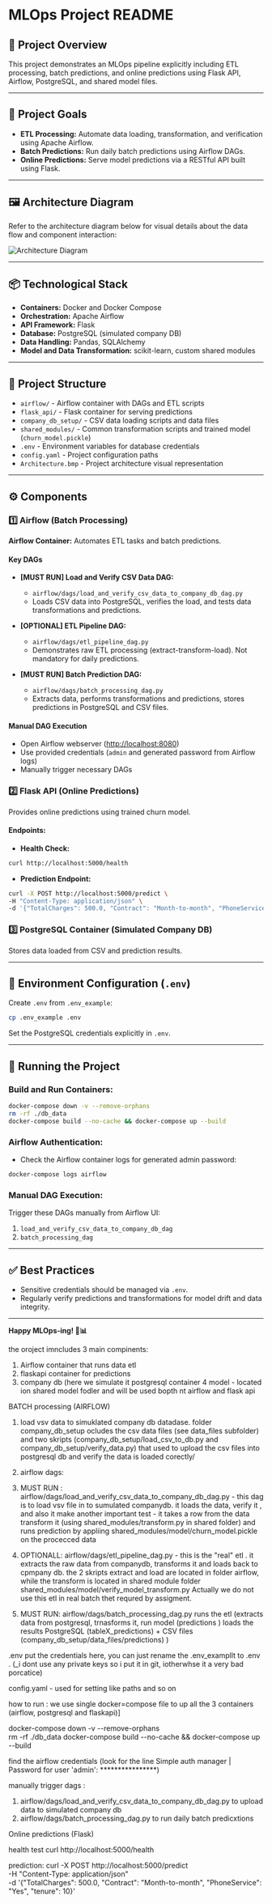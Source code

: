 
# MLOps Project README



## 🚀 Project Overview

This project demonstrates an MLOps pipeline explicitly including ETL processing, batch predictions, and online predictions using Flask API, Airflow, PostgreSQL, and shared model files.

---

## 🎯 Project Goals

* **ETL Processing:** Automate data loading, transformation, and verification using Apache Airflow.
* **Batch Predictions:** Run daily batch predictions using Airflow DAGs.
* **Online Predictions:** Serve model predictions via a RESTful API built using Flask.

---

## 🖼️ Architecture Diagram

Refer to the architecture diagram below for visual details about the data flow and component interaction:

![Architecture Diagram](./Architecture.bmp)

---

## 📦 Technological Stack

* **Containers:** Docker and Docker Compose
* **Orchestration:** Apache Airflow
* **API Framework:** Flask
* **Database:** PostgreSQL (simulated company DB)
* **Data Handling:** Pandas, SQLAlchemy
* **Model and Data Transformation:** scikit-learn, custom shared modules

---

## 📁 Project Structure

* `airflow/` - Airflow container with DAGs and ETL scripts
* `flask_api/` - Flask container for serving predictions
* `company_db_setup/` - CSV data loading scripts and data files
* `shared_modules/` - Common transformation scripts and trained model (`churn_model.pickle`)
* `.env` - Environment variables for database credentials
* `config.yaml` - Project configuration paths
* `Architecture.bmp` - Project architecture visual representation

---

## ⚙️ Components

### 1️⃣ Airflow (Batch Processing)

**Airflow Container:** Automates ETL tasks and batch predictions.

#### Key DAGs

* **\[MUST RUN] Load and Verify CSV Data DAG:**

  * `airflow/dags/load_and_verify_csv_data_to_company_db_dag.py`
  * Loads CSV data into PostgreSQL, verifies the load, and tests data transformations and predictions.

* **\[OPTIONAL] ETL Pipeline DAG:**

  * `airflow/dags/etl_pipeline_dag.py`
  * Demonstrates raw ETL processing (extract-transform-load). Not mandatory for daily predictions.

* **\[MUST RUN] Batch Prediction DAG:**

  * `airflow/dags/batch_processing_dag.py`
  * Extracts data, performs transformations and predictions, stores predictions in PostgreSQL and CSV files.

#### Manual DAG Execution

* Open Airflow webserver ([http://localhost:8080](http://localhost:8080))
* Use provided credentials (`admin` and generated password from Airflow logs)
* Manually trigger necessary DAGs

### 2️⃣ Flask API (Online Predictions)

Provides online predictions using trained churn model.

#### Endpoints:

* **Health Check:**

```bash
curl http://localhost:5000/health
```

* **Prediction Endpoint:**

```bash
curl -X POST http://localhost:5000/predict \
-H "Content-Type: application/json" \
-d '{"TotalCharges": 500.0, "Contract": "Month-to-month", "PhoneService": "Yes", "tenure": 10}'
```

### 3️⃣ PostgreSQL Container (Simulated Company DB)

Stores data loaded from CSV and prediction results.

---

## 🔑 Environment Configuration (`.env`)

Create `.env` from `.env_example`:

```bash
cp .env_example .env
```

Set the PostgreSQL credentials explicitly in `.env`.

---

## 🚦 Running the Project

### Build and Run Containers:

```bash
docker-compose down -v --remove-orphans
rm -rf ./db_data
docker-compose build --no-cache && docker-compose up --build
```

### Airflow Authentication:

* Check the Airflow container logs for generated admin password:

```bash
docker-compose logs airflow
```

### Manual DAG Execution:

Trigger these DAGs manually from Airflow UI:

1. `load_and_verify_csv_data_to_company_db_dag`
2. `batch_processing_dag`

---

## ✅ Best Practices

* Sensitive credentials should be managed via `.env`.
* Regularly verify predictions and transformations for model drift and data integrity.

---

**Happy MLOps-ing! 🚀📊**







the oroject imncludes 3 main compinents: 
1. Airflow container that runs data etl 
2. flaskapi container for predictions 
3. company db (here we simulate it postgresql container
4 model - located ion shared model fodler and will be used bopth nt airflow and flask api 


BATCH processing (AIRFLOW)
1. load vsv data to simuklated company db datadase. 
folder company_db_setup ocludes the csv data files (see data_files subfolder) and two skripts (company_db_setup/load_csv_to_db.py and company_db_setup/verify_data.py)  that used to upload the csv files into postgresql db and verify the data is loaded corectly/ 

2. airflow dags: 

1. MUST RUN : airflow/dags/load_and_verify_csv_data_to_company_db_dag.py  - this dag is to load vsv file in to sumulated companydb. it loads the data, verify it  , and also it make another important test - it takes a row from the data  transform it (using shared_modules/transform.py in shared folder) and runs prediction by appliing shared_modules/model/churn_model.pickle on the procecced data

2. OPTIONALL: airflow/dags/etl_pipeline_dag.py  - this is the "real" etl . it extracts the raw data from companydb, transforms it and loads back to cpmpany db. the 2 skripts  extract and load are located in folder airflow, while the transform is located in shared module folder shared_modules/model/verify_model_transform.py 
Actually we do not use this etl in real batch thet requred by assigment. 

3. MUST RUN: airflow/dags/batch_processing_dag.py   runs the etl (extracts data from postgresql, trnasforms it,  run model (predictions ) loads the results PostgreSQL (tableX_predictions) + CSV files (company_db_setup/data_files/predictions)  )

.env 
put the credentials here, you can just rename the .env_exampllt to .env . (_i dont use any private keys so i put it in git, iotherwhse it a very bad porcatice)

config.yaml - used for setting like paths and so on 

how to run : 
we use single docker=compose file to up all the 3 containers (airflow, postgresql and flaskapi)]

docker-compose down -v --remove-orphans   
rm -rf ./db_data
docker-compose build --no-cache && docker-compose up --build

find the airflow credentials (look for the line  Simple auth manager | Password for user 'admin': ****************) 

manually trigger dags :
 1. airflow/dags/load_and_verify_csv_data_to_company_db_dag.py  to  upload data to simulated company db 
 2. airflow/dags/batch_processing_dag.py to run daily batch predicxtions 


Online predictions (Flask)

health test 
curl http://localhost:5000/health

prediction: curl -X POST http://localhost:5000/predict \
-H "Content-Type: application/json" \
-d '{"TotalCharges": 500.0, "Contract": "Month-to-month", "PhoneService": "Yes", "tenure": 10}'




